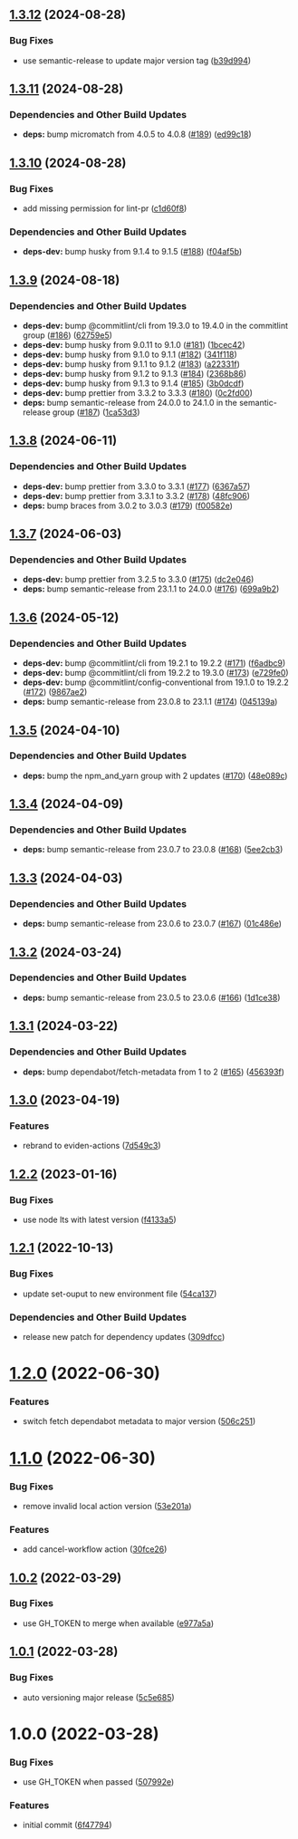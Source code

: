 ## [1.3.12](https://github.com/eviden-actions/actions/compare/v1.3.11...v1.3.12) (2024-08-28)

### Bug Fixes

* use semantic-release to update major version tag ([b39d994](https://github.com/eviden-actions/actions/commit/b39d99404144bd01ddb065bc357be0a8ff27022f))

## [1.3.11](https://github.com/eviden-actions/actions/compare/v1.3.10...v1.3.11) (2024-08-28)

### Dependencies and Other Build Updates

* **deps:** bump micromatch from 4.0.5 to 4.0.8 ([#189](https://github.com/eviden-actions/actions/issues/189)) ([ed99c18](https://github.com/eviden-actions/actions/commit/ed99c181c07c68bef472f0eeb6ff9cca9cd57e01))

## [1.3.10](https://github.com/eviden-actions/actions/compare/v1.3.9...v1.3.10) (2024-08-28)

### Bug Fixes

* add missing permission for lint-pr ([c1d60f8](https://github.com/eviden-actions/actions/commit/c1d60f8de7fc03cc58ffd03105f9150431e0b4d1))

### Dependencies and Other Build Updates

* **deps-dev:** bump husky from 9.1.4 to 9.1.5 ([#188](https://github.com/eviden-actions/actions/issues/188)) ([f04af5b](https://github.com/eviden-actions/actions/commit/f04af5b86c02be03b013b0621ccaaaaa40286884))

## [1.3.9](https://github.com/eviden-actions/actions/compare/v1.3.8...v1.3.9) (2024-08-18)

### Dependencies and Other Build Updates

* **deps-dev:** bump @commitlint/cli from 19.3.0 to 19.4.0 in the commitlint group ([#186](https://github.com/eviden-actions/actions/issues/186)) ([62759e5](https://github.com/eviden-actions/actions/commit/62759e5abef23ec91e1ecd3bf13a2d07ba7b60f1))
* **deps-dev:** bump husky from 9.0.11 to 9.1.0 ([#181](https://github.com/eviden-actions/actions/issues/181)) ([1bcec42](https://github.com/eviden-actions/actions/commit/1bcec42267b8e7996b8996df728be412c23511dc))
* **deps-dev:** bump husky from 9.1.0 to 9.1.1 ([#182](https://github.com/eviden-actions/actions/issues/182)) ([341f118](https://github.com/eviden-actions/actions/commit/341f1182429b6455db73c0b7b63a918e6aab6ad7))
* **deps-dev:** bump husky from 9.1.1 to 9.1.2 ([#183](https://github.com/eviden-actions/actions/issues/183)) ([a22331f](https://github.com/eviden-actions/actions/commit/a22331fe87344cf368625aaf80d43e801ccba5e3))
* **deps-dev:** bump husky from 9.1.2 to 9.1.3 ([#184](https://github.com/eviden-actions/actions/issues/184)) ([2368b86](https://github.com/eviden-actions/actions/commit/2368b86390e3c81a87e56f54624a7c6d51729e27))
* **deps-dev:** bump husky from 9.1.3 to 9.1.4 ([#185](https://github.com/eviden-actions/actions/issues/185)) ([3b0dcdf](https://github.com/eviden-actions/actions/commit/3b0dcdf28fb052791a5201c675c079f8921b19c8))
* **deps-dev:** bump prettier from 3.3.2 to 3.3.3 ([#180](https://github.com/eviden-actions/actions/issues/180)) ([0c2fd00](https://github.com/eviden-actions/actions/commit/0c2fd000dc93e0e4550e1fe87c5a302dd9ec5152))
* **deps:** bump semantic-release from 24.0.0 to 24.1.0 in the semantic-release group ([#187](https://github.com/eviden-actions/actions/issues/187)) ([1ca53d3](https://github.com/eviden-actions/actions/commit/1ca53d33e22de2ba4f7c1ef1876e56bd763dd8a7))

## [1.3.8](https://github.com/eviden-actions/actions/compare/v1.3.7...v1.3.8) (2024-06-11)

### Dependencies and Other Build Updates

* **deps-dev:** bump prettier from 3.3.0 to 3.3.1 ([#177](https://github.com/eviden-actions/actions/issues/177)) ([6367a57](https://github.com/eviden-actions/actions/commit/6367a572b7394b6bf45452d4b50dede0b4b2d0ec))
* **deps-dev:** bump prettier from 3.3.1 to 3.3.2 ([#178](https://github.com/eviden-actions/actions/issues/178)) ([48fc906](https://github.com/eviden-actions/actions/commit/48fc906b4fb481936a805a364fee339c4e2e84c0))
* **deps:** bump braces from 3.0.2 to 3.0.3 ([#179](https://github.com/eviden-actions/actions/issues/179)) ([f00582e](https://github.com/eviden-actions/actions/commit/f00582e53da0267b861528e0b931b0e6124f6ab2))

## [1.3.7](https://github.com/eviden-actions/actions/compare/v1.3.6...v1.3.7) (2024-06-03)

### Dependencies and Other Build Updates

* **deps-dev:** bump prettier from 3.2.5 to 3.3.0 ([#175](https://github.com/eviden-actions/actions/issues/175)) ([dc2e046](https://github.com/eviden-actions/actions/commit/dc2e046b2ee5ecb45f7df45b1b3e2b323a93fdf0))
* **deps:** bump semantic-release from 23.1.1 to 24.0.0 ([#176](https://github.com/eviden-actions/actions/issues/176)) ([699a9b2](https://github.com/eviden-actions/actions/commit/699a9b2544b97b24211b8977e450c3070f0027c8))

## [1.3.6](https://github.com/eviden-actions/actions/compare/v1.3.5...v1.3.6) (2024-05-12)


### Dependencies and Other Build Updates

* **deps-dev:** bump @commitlint/cli from 19.2.1 to 19.2.2 ([#171](https://github.com/eviden-actions/actions/issues/171)) ([f6adbc9](https://github.com/eviden-actions/actions/commit/f6adbc965e1f20bf873bb0f17730af5769b1781b))
* **deps-dev:** bump @commitlint/cli from 19.2.2 to 19.3.0 ([#173](https://github.com/eviden-actions/actions/issues/173)) ([e729fe0](https://github.com/eviden-actions/actions/commit/e729fe0c72616d7ab606f4cdfc65ae780bde67ac))
* **deps-dev:** bump @commitlint/config-conventional from 19.1.0 to 19.2.2 ([#172](https://github.com/eviden-actions/actions/issues/172)) ([9867ae2](https://github.com/eviden-actions/actions/commit/9867ae2e5246d51b908486237ccda2e82a1bad05))
* **deps:** bump semantic-release from 23.0.8 to 23.1.1 ([#174](https://github.com/eviden-actions/actions/issues/174)) ([045139a](https://github.com/eviden-actions/actions/commit/045139afed7b708ebdfafeb6e1f025853a0359c9))

## [1.3.5](https://github.com/eviden-actions/actions/compare/v1.3.4...v1.3.5) (2024-04-10)


### Dependencies and Other Build Updates

* **deps:** bump the npm_and_yarn group with 2 updates ([#170](https://github.com/eviden-actions/actions/issues/170)) ([48e089c](https://github.com/eviden-actions/actions/commit/48e089c5171c7b1677232f38320b56ae52dd7bbc))

## [1.3.4](https://github.com/eviden-actions/actions/compare/v1.3.3...v1.3.4) (2024-04-09)


### Dependencies and Other Build Updates

* **deps:** bump semantic-release from 23.0.7 to 23.0.8 ([#168](https://github.com/eviden-actions/actions/issues/168)) ([5ee2cb3](https://github.com/eviden-actions/actions/commit/5ee2cb3aa0a9c5e1bcf66610978202dce3db9faa))

## [1.3.3](https://github.com/eviden-actions/actions/compare/v1.3.2...v1.3.3) (2024-04-03)


### Dependencies and Other Build Updates

* **deps:** bump semantic-release from 23.0.6 to 23.0.7 ([#167](https://github.com/eviden-actions/actions/issues/167)) ([01c486e](https://github.com/eviden-actions/actions/commit/01c486e12251876e77fb01700b4c052ae6888a80))

## [1.3.2](https://github.com/eviden-actions/actions/compare/v1.3.1...v1.3.2) (2024-03-24)


### Dependencies and Other Build Updates

* **deps:** bump semantic-release from 23.0.5 to 23.0.6 ([#166](https://github.com/eviden-actions/actions/issues/166)) ([1d1ce38](https://github.com/eviden-actions/actions/commit/1d1ce38976d59f80a28f4999ee34116352199aba))

## [1.3.1](https://github.com/eviden-actions/actions/compare/v1.3.0...v1.3.1) (2024-03-22)


### Dependencies and Other Build Updates

* **deps:** bump dependabot/fetch-metadata from 1 to 2 ([#165](https://github.com/eviden-actions/actions/issues/165)) ([456393f](https://github.com/eviden-actions/actions/commit/456393fdbd5032bc16ed021f7a054f68a4956e88))

## [1.3.0](https://github.com/eviden-actions/actions/compare/v1.2.2...v1.3.0) (2023-04-19)


### Features

* rebrand to eviden-actions ([7d549c3](https://github.com/eviden-actions/actions/commit/7d549c37fef81f120f4cd01ad5437a1b5a08b174))

## [1.2.2](https://github.com/eviden-actions/actions/compare/v1.2.1...v1.2.2) (2023-01-16)


### Bug Fixes

* use node lts with latest version ([f4133a5](https://github.com/eviden-actions/actions/commit/f4133a540aa17bd988a47affac0d89e2fe43e0fa))

## [1.2.1](https://github.com/eviden-actions/actions/compare/v1.2.0...v1.2.1) (2022-10-13)


### Bug Fixes

* update set-ouput to new environment file ([54ca137](https://github.com/eviden-actions/actions/commit/54ca137a8ed1ba7018bb488349649fd0dcd67c62))


### Dependencies and Other Build Updates

* release new patch for dependency updates ([309dfcc](https://github.com/eviden-actions/actions/commit/309dfcc07be840cf0b37461da7520546b7e3874d))

# [1.2.0](https://github.com/eviden-actions/actions/compare/v1.1.0...v1.2.0) (2022-06-30)


### Features

* switch fetch dependabot metadata to major version ([506c251](https://github.com/eviden-actions/actions/commit/506c2513cf8f52f3cdb992d65ccc535976de6daf))

# [1.1.0](https://github.com/eviden-actions/actions/compare/v1.0.2...v1.1.0) (2022-06-30)


### Bug Fixes

* remove invalid local action version ([53e201a](https://github.com/eviden-actions/actions/commit/53e201ae2b45c72c6c249e291160faaaba812709))


### Features

* add cancel-workflow action ([30fce26](https://github.com/eviden-actions/actions/commit/30fce26fd413ab617c595704f35dd1a5ece9f158))

## [1.0.2](https://github.com/eviden-actions/actions/compare/v1.0.1...v1.0.2) (2022-03-29)


### Bug Fixes

* use GH_TOKEN to merge when available ([e977a5a](https://github.com/eviden-actions/actions/commit/e977a5ab1fd93fc740be28ade2737aec17ce529a))

## [1.0.1](https://github.com/eviden-actions/actions/compare/v1.0.0...v1.0.1) (2022-03-28)


### Bug Fixes

* auto versioning major release ([5c5e685](https://github.com/eviden-actions/actions/commit/5c5e68584b9d2f487b1e07d975d22213030d34cc))

# 1.0.0 (2022-03-28)


### Bug Fixes

* use GH_TOKEN when passed ([507992e](https://github.com/eviden-actions/actions/commit/507992ecd7e57a791f769de2680ba549d9446f8d))


### Features

* initial commit ([6f47794](https://github.com/eviden-actions/actions/commit/6f47794a7f2bad1b015197c07dfeff07c4bde863))
